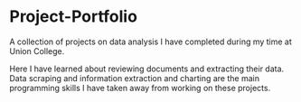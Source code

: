 # Project-Portfolio
A collection of projects on data analysis I have completed during my time at Union College.

Here I have learned about reviewing documents and extracting their data.
Data scraping and information extraction and charting are the main programming
skills I have taken away from working on these projects.  

